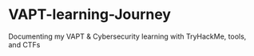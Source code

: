 # VAPT-learning-Journey
Documenting my VAPT &amp; Cybersecurity learning with TryHackMe, tools, and CTFs
